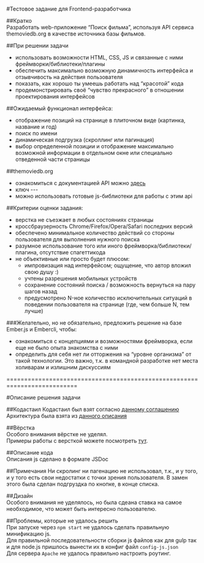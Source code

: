 #Тестовое задание для Frontend-разработчика  
  
##Кратко  
Разработать web-приложение “Поиск фильма”, используя API сервиса themoviedb.org в качестве
источника базы фильмов.  

##При решении задачи
- использовать возможности HTML, CSS, JS и связанные с ними фреймворки/библиотеки/плагины  
- обеспечить максимально возможную динамичность интерфейса и отзывчивость на действия пользователя  
- показать, как хорошо ты умеешь работать над “красотой” кода  
- продемонстрировать своё “чувство прекрасного” в отношении проектирования интерфейсов  
  
##Ожидаемый функционал интерфейса:  
- отображение позиций на странице в плиточном виде (картинка, название и год)  
- поиск по имени  
- динамическая подгрузка (скроллинг или пагинация)  
- выбор определенной позиции и отображение максимально возможной информации в отдельном окне или специально отведенной части страницы    

##themoviedb.org
- ознакомиться с документацией API можно [здесь](http://docs.themoviedb.apiary.io/ "API themoviedb.org")  
- ключ ---  
- можно использовать готовые js-библиотеки для работы с этим api  

##Критерии оценки задания:  
- верстка не съезжает в любых состояниях страницы  
- кроссбраузерность Chrome/Firefox/Opera/Safari последних версий  
- обеспечено минимальное количество действий со стороны пользователя для выполнения нужного поиска  
- разумное использование того или иного фреймворка/библиотеки/плагина, отсутствие спагеттикода  
- не объективные или просто будет плюсом:   
    - импровизация над интерфейсом; ощущение, что автор вложил свою душу :)
    - учтены разрешения мобильных устройств
    - сохранение состояний поиска / возможность вернуться на пару шагов назад
    - предусмотрено N-ное количество исключительных ситуаций в поведении пользователя на странице (где, чем больше N, тем лучше)
    
###Желательно, но не обязательно, предложить решение на базе Ember.js и Embercli, чтобы:  
- ознакомиться с концепциями и возможностями фреймворка, если еще не было опыта знакомства с ними  
- определить для себя нет ли отторжения на “уровне организма” от такой технологии. Это важно, т.к. в командной разработке нет места холиварам и излишним дискуссиям  
  
==========================================================================  
  
#Описание решения задачи  
  
##Кодастаил
Кодастаил был взят согласно [данному соглашению](https://github.com/johnpapa/angular-styleguide/blob/master/i18n/ru-RU.md "johnpapa Руководство по стилям для AngularJS")  
Архитектура была взята из [данного описания](http://www.johnpapa.net/angular-app-structuring-guidelines/ "Angular App Structuring Guidelines")  

##Вёрстка  
Особого внимания вёрстке не уделял.  
Примеры работы с версткой можете посмотреть [тут](https://github.com/volkovpv/1bit.zz "Вёрстка по потерну smacss"). 

##Описание кода  
Описания js сделано в формате JSDoc  

##Примечания
Ни скролинг ни пагенацию не использовал, т.к., и у того, и у того есть свои недостатки с точки зрения пользователя. В замен этого была сделан подгруздка по кнопке, в конце списка.
  
##Дизайн  
Особого внимания не уделялось, но была сдеана ставка на самое необходимое, что может быть интересно пользователю.
  
##Проблемы, которые не удалось решить    
При запуске через `npm start` не удалось сделать правильную минификацию js.  
Для правильной последовательности сборки js файлов как для gulp так и для node.js пришлось вынести их в конфиг файл `config-js.json`  
Для сервера `Apache`  не удалось правильно настроить роутинг.